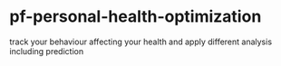 # pf-personal-health-optimization
track your behaviour affecting your health and apply different analysis including prediction
